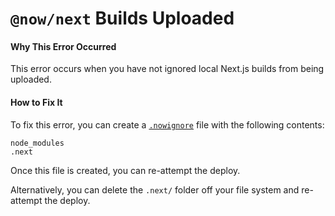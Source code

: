 # `@now/next` Builds Uploaded

#### Why This Error Occurred

This error occurs when you have not ignored local Next.js builds from being uploaded.

#### How to Fix It

To fix this error, you can create a [`.nowignore`](https://zeit.co/docs/v2/deployments/ignoring-source-paths/) file with the following contents:

```gitignore
node_modules
.next
```

Once this file is created, you can re-attempt the deploy.

Alternatively, you can delete the `.next/` folder off your file system and re-attempt the deploy.
